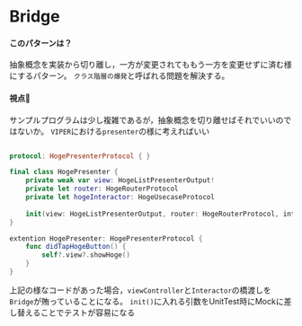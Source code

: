 #  Bridge


#### このパターンは？

抽象概念を実装から切り離し，一方が変更されてももう一方を変更せずに済む様にするパターン。
`クラス階層の爆発`と呼ばれる問題を解決する。


#### 視点👀

サンプルプログラムは少し複雑であるが，抽象概念を切り離せばそれでいいのではないか。
`VIPER`における`presenter`の様に考えればいい


```Swift:hoge.swift

protocol: HogePresenterProtocol { }

final class HogePresenter {
    private weak var view: HogeListPresenterOutput!
    private let router: HogeRouterProtocol
    private let hogeInteractor: HogeUsecaseProtocol
    
    init(view: HogeListPresenterOutput, router: HogeRouterProtocol, interactor: HogeUsecaseProtocol) { // 省略}
}

extention HogePresenter: HogePresenterProtocol { 
    func didTapHogeButton() {
        self?.view?.showHoge()
    }
}

```

上記の様なコードがあった場合，`viewController`と`Interactor`の橋渡しを`Bridge`が賄っていることになる。
`init()`に入れる引数をUnitTest時にMockに差し替えることでテストが容易になる
